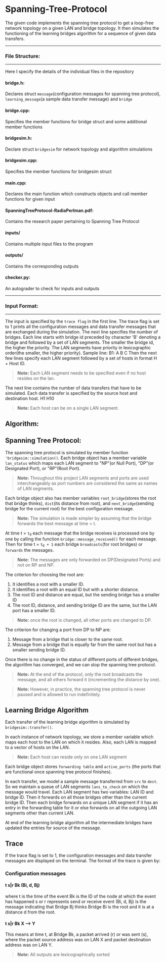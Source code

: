 # Spanning-Tree-Protocol
The given code implements the spanning tree protocol to get a loop-free network topology on a given LAN and bridge topology. It then simulates the functioning of the learning bridges algorithm for a sequence of given data transfers. 

__________
### File Structure:
__________
Here I specify the details of the individual files in the repository
#### bridge.h:
Declares struct `message`(configuration messages for spanning tree protocol), `learning_message`(a sample data transfer message) and `bridge`
#### bridge.cpp:
Specifies the member functions for bridge struct and some additional member functions
#### bridgesim.h:
Declare struct `bridgesim` for network topology and algorithm simulations
#### bridgesim.cpp:
Specifies the member functions for bridgesim struct
#### main.cpp:
Declares the main function which constructs objects and call member functions for given input
#### SpanningTreeProtocol-RadiaPerlman.pdf:
Contains the research paper pertaining to Spanning Tree Protocol
#### inputs/
Contains multiple input files to the program
#### outputs/
Contains the corresponding outputs
#### checker.py:
An autograder to check for inputs and outputs
__________
### Input Format:
__________
The input is specified by the `trace flag` in the first line. The trace flag is set to 1 prints all the configuration messages and data transfer messages that are exchanged during the simulation.
The next line specifies the number of bridges.
Each line starts with bridge id preceded by character 'B' denoting a bridge and followed by a set of LAN segments.
The smaller the bridge id, the higher the priority. 
The LAN segments have priority in lexicographic order(the smaller, the higher priority).
Sample line:
B1: A B C
Then the next few lines specify each LAN segment followed by a set of hosts in format H + Host ID.

> **Note:** Each LAN segment needs to be specified even if no host resides on the lan.

The next line contains the number of data transfers that have to be simulated.
Each data transfer is specified by the source host and destination host.
H1 H10
> **Note:** Each host can be on a single LAN segment.


## Algorithm:

## Spanning Tree Protocol:
The spanning tree protocol is simulated by member function `'bridgesim::simulation()`. 
Each bridge object has a member variable `lan_status` which maps each LAN segment to "NP"(or Null Port), "DP"(or Designated Port), or "RP"(Root Port).
> **Note:** Throughout this project LAN segments and ports are used interchangeably as port numbers are considered the same as names of LAN segments.

Each bridge object also has member variables `root_bridge`(stores the root that bridge thinks), `dist`(its distance from root), and `next_bridge`(sending bridge for the current root) for the best configuration message.
> **Note:** The simulation is made simpler by assuming that the bridge forwards the best message at time = t.

At time t = <code>t<sub>0</sub></code> each message that the bridge receives is processed one by one by calling the function `bridge::message_received()` for each message.
Then for time t = <code>t<sub>0</sub>  + 1</code>
each bridge `broadcasts`(for root bridges) or `forwards` the messages.
> **Note:** The messages are only forwarded on DP(Designated Ports) and not on RP and NP.

The criterion for choosing the root are:

 1. It identifies a root with a smaller ID.
 2. It identifies a root with an equal ID but with a shorter distance.
 3. The root ID and distance are equal, but the sending bridge has a smaller ID
 4. The root ID, distance, and sending bridge ID are the same, but the LAN port has a smaller ID.

> **Note:** once the root is changed, all other ports are changed to DP.
 
 The criterion for changing a port from DP to NP are:
 1. Message from a bridge that is closer to the same root.
 2. Message from a bridge that is equally far from the same root but has a smaller sending bridge ID.

Once there is no change in the status of different ports of different bridges, the algorithm has converged, and we can stop the spanning tree protocol. 
> **Note:** At the end of the protocol, only the root broadcasts the message, and all others forward it (incrementing the distance by one).

> **Note:** However, in practice, the spanning tree protocol is never paused and is allowed to run indefinitely.

## Learning Bridge Algorithm
Each transfer of the learning bridge algorithm is simulated by `bridgesim::transfer()`.

In each instance of network topology, we store a member variable which maps each host to the LAN on which it resides. Also, each LAN is mapped to a vector of hosts on the LAN.
> **Note:** Each host can reside only on one LAN segment

Each bridge object stores `forwarding table` and `active_ports` (the ports that are functional once spanning tree protocol finishes). 

In each transfer, we model a sample message transferred from `src` to `dest`. So we maintain a queue of LAN segments `lans_to_check` on which the message would travel. Each LAN segment has two variables: LAN ID and bridge ID. Then it forwards on all those bridges other than the current bridge ID. Then each bridge forwards on a unique LAN segment if it has an entry in the forwarding table for it or else forwards on all the outgoing LAN segments other than current LAN.

At end of the learning bridge algorithm all the intermediate bridges have updated the entries for source of the message. 

## Trace 
If the trace flag is set to 1, the configuration messages and data transfer messages are displayed on the terminal.
The format of the trace is given by:
### Configuration messages
#### t s|r Bk (Bi, d, Bj)
where
t is the time of the event
Bk is the ID of the node at which the event has happened
s or r represents send or receive event
(Bi, d, Bj) is the message indicating that Bridge Bj thinks Bridge Bi is the root and it is at a distance d from the root.
#### t s|r Bk X --> Y
This means at time t, at Bridge Bk, a packet arrived (r) or was sent (s), where the packet source address was on LAN X and packet destination address was on LAN Y.

> **Note:** All outputs are lexicographically sorted
